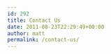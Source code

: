 ```yaml
---
id: 292
title: Contact Us
date: 2011-08-23T22:29:49+00:00
author: matt
permalink: /contact-us/
---
```

